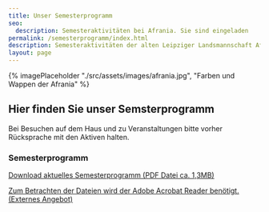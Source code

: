 ```yaml
---
title: Unser Semesterprogramm
seo:
  description: Semesteraktivitäten bei Afrania. Sie sind eingeladen
permalink: /semesterprogramm/index.html
description: Semesteraktivitäten der alten Leipziger Landsmannschaft Afrania im CC. Hier finden Sie unser Semsterprogramm
layout: page
---
```


{% imagePlaceholder "./src/assets/images/afrania.jpg", "Farben und Wappen der Afrania" %}

## Hier finden Sie unser Semsterprogramm

Bei Besuchen auf dem Haus und zu Veranstaltungen bitte vorher Rücksprache mit den Aktiven halten.

### Semesterprogramm

[Download aktuelles Semesterprogramm (PDF Datei ca. 1,3MB)](/assets/downloads/Semesterprogramm_Afrania.pdf)

[Zum Betrachten der Dateien wird der Adobe Acrobat Reader benötigt. (Externes Angebot)](http://www.adobe.com/de/products/acrobat/readstep2.html)
